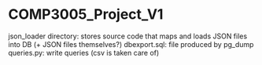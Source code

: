 # COMP3005_Project_V1

json_loader directory: stores source code that maps and loads JSON files into DB (+ JSON files themselves?)
dbexport.sql: file produced by pg_dump
queries.py: write queries (csv is taken care of) 
